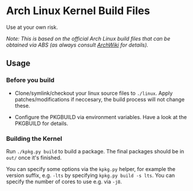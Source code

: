 # Arch Linux Kernel Build Files

Use at your own risk.

_Note: This is based on the official Arch Linux build files that can be obtained via ABS (as always consult [ArchWiki][1] for details)._

## Usage

### Before you build

- Clone/symlink/checkout your linux source files to `./linux`. Apply
  patches/modifications if neccesary, the build process will not change these.

- Configure the PKGBUILD via environment variables. Have a look at the
  PKGBUILD for details.

### Building the Kernel

Run `./kpkg.py build` to build a package. The final packages should be
in `out/` once it's finished.

You can specify some options via the `kpkg.py` helper, for example the
version suffix, e.g. `-lts` by specifying `kpkg.py build -s lts`. You can
specify the number of cores to use e.g. via `-j8`.

[1]: https://wiki.archlinux.org/index.php/Kernel/Arch_Build_System

